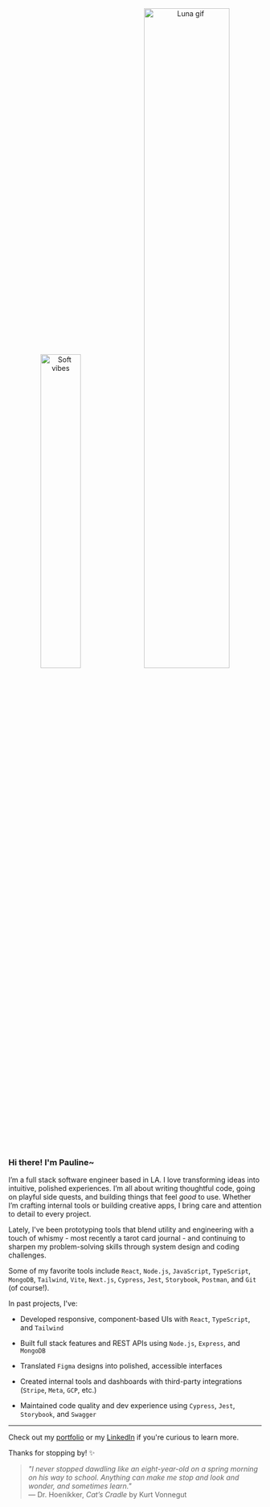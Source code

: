 <p align="center" style="margin: 0; padding: 0;">
 <img src="https://i.pinimg.com/736x/62/76/d4/6276d4cb017330fa09694faf1e64ba24.jpg" alt="Soft vibes" width="40%" style="display: inline-block; margin: 0; padding: 0;"/>
  <img src="https://media1.tenor.com/m/BnIPE5qUprgAAAAd/luna-sailor-moon.gif" alt="Luna gif" width="58%" style="display: inline-block; margin: 0; padding: 0;"/>
</p>

### Hi there! I'm Pauline~ 

I’m a full stack software engineer based in LA. I love transforming ideas into intuitive, polished experiences. I’m all about writing thoughtful code, going on playful side quests, and building things that feel *good* to use. Whether I’m crafting internal tools or building creative apps, I bring care and attention to detail to every project.

Lately, I've been prototyping tools that blend utility and engineering with a touch of whismy - most recently a tarot card journal - and continuing to sharpen my problem-solving skills through system design and coding challenges.

Some of my favorite tools include `React`, `Node.js`, `JavaScript`, `TypeScript`, `MongoDB`, `Tailwind`, `Vite`, `Next.js`, `Cypress`, `Jest`, `Storybook`, `Postman`, and `Git` (of course!).

In past projects, I've:

- Developed responsive, component-based UIs with `React`, `TypeScript`, and `Tailwind`

- Built full stack features and REST APIs using `Node.js`, `Express`, and `MongoDB`

- Translated `Figma` designs into polished, accessible interfaces

- Created internal tools and dashboards with third-party integrations (`Stripe`, `Meta`, `GCP`, etc.)

- Maintained code quality and dev experience using `Cypress`, `Jest`, `Storybook`, and `Swagger`

---

Check out my [portfolio](https://www.paulineann.me/) or my [LinkedIn](https://www.linkedin.com/in/pauline-ann) if you're curious to learn more.

Thanks for stopping by! ✨

> *"I never stopped dawdling like an eight-year-old on a spring morning on his way to school. Anything can make me stop and look and wonder, and sometimes learn."*  
> — Dr. Hoenikker, *Cat’s Cradle* by Kurt Vonnegut
